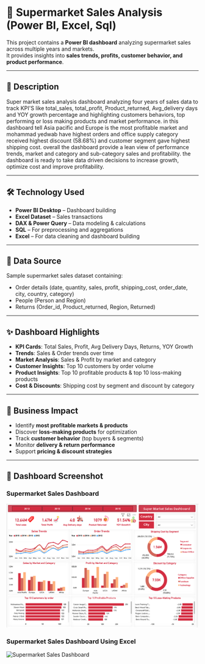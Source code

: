 # 🛒 Supermarket Sales Analysis (Power BI, Excel, Sql)

This project contains a **Power BI dashboard** analyzing supermarket sales across multiple years and markets.  
It provides insights into **sales trends, profits, customer behavior, and product performance**.  

---

## 📖 Description
Super market sales analysis dashboard analyzing four years of sales data to track KPI'S like total_sales, total_profit, Product_returned, Avg_delivery days and YOY growth percentage and highlighting customers behaviors, top performing or loss making products and market performance. in this dashboard tell Asia pacific and Europe is the most profitable market and mohammad yedwab have highest orders and office supply category received highest discount (58.68%) and customer segment gave highest shipping cost. overall the dashboard provide a lean view of performance trends, market and category and sub-category sales and profitability. the dashboard is ready to take data driven decisions to increase growth, optimize cost and improve profitability.

---

## 🛠 Technology Used
- **Power BI Desktop** – Dashboard building  
- **Excel Dataset** – Sales transactions  
- **DAX & Power Query** – Data modeling & calculations  
- **SQL** – For preprocessing and aggregations
- **Excel** – For data cleaning and dashboard building

---

## 📂 Data Source
Sample supermarket sales dataset containing:  
- Order details (date, quantity, sales, profit, shipping_cost, order_date, city, country, category)  
- People (Person and Region)  
- Returns (Order_id, Product_returned, Region, Returned)

---

## ✨ Dashboard Highlights
- **KPI Cards**: Total Sales, Profit, Avg Delivery Days, Returns, YOY Growth  
- **Trends**: Sales & Order trends over time  
- **Market Analysis**: Sales & Profit by market and category  
- **Customer Insights**: Top 10 customers by order volume  
- **Product Insights**: Top 10 profitable products & top 10 loss-making products  
- **Cost & Discounts**: Shipping cost by segment and discount by category  

---

## 💼 Business Impact
- Identify **most profitable markets & products**  
- Discover **loss-making products** for optimization  
- Track **customer behavior** (top buyers & segments)  
- Monitor **delivery & return performance**  
- Support **pricing & discount strategies**  

---

## 📸 Dashboard Screenshot
### Supermarket Sales Dashboard
![Supermarket Sales Dashboard](https://github.com/Afjal-khan/Super-Market-Sales-Analysis-Dashboard/blob/main/Sale%20dashboard%20image.png)

### Supermarket Sales Dashboard Using Excel
![Supermarket Sales Dashboard]()
